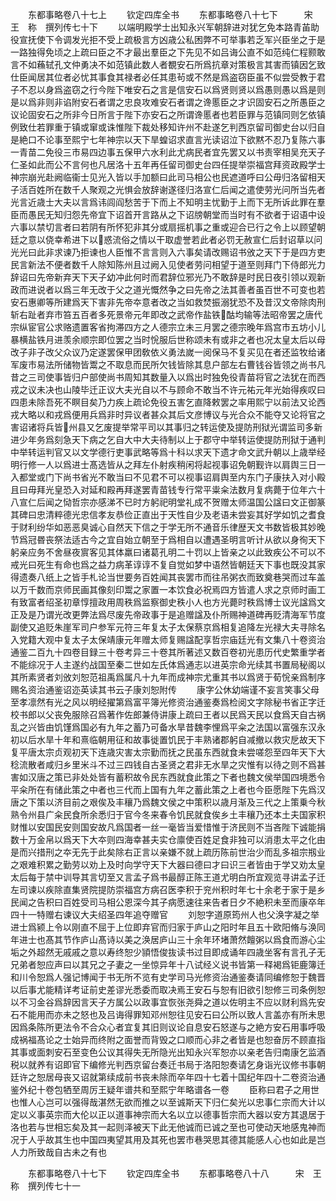 <!-- { "loadSidebar": true } -->












　　东都事略卷八十七上
　　钦定四库全书
　　东都事略卷八十七下　　　宋　王　称　撰列传七十下
　　以端明殿学士出知永兴军朝辞进对犹乞免本路青苖助役宣抚使下令调发光拒不受上疏极言方凶歳公私困弊不可举事若乏军兴臣坐之于是一路独得免顷之上疏曰臣之不才最出羣臣之下先见不如吕诲公直不如范纯仁程颢敢言不如蘓轼孔文仲勇决不如范镇此数人者覩安石所爲抗章对策极言其害而镇因乞致仕臣闻居其位者必忧其事食其禄者必任其患茍或不然是爲盗窃臣虽不似尝受教于君子不忍以身爲盗窃之行今陛下唯安石之言是信安石以爲贤则贤以爲愚则愚以爲是则是以爲非则非谄附安石者谓之忠良攻难安石者谓之谗慝臣之才识固安石之所愚臣之议论固安石之所非今日所言于陛下亦安石之所谓谗慝者也若臣罪与范镇同则乞依镇例致仕若罪重于镇或窜或诛惟陛下裁处移知许州不赴遂乞判西京留司御史台以归自是絶口不论事至熙宁七年神宗以天下旱蝗诏求直言光读诏泣下欲黙不忍乃复陈六事一青苗二免役三市易四边事五保甲六水利此尤病民者宜先罢又以书责宰相吴充天子仁圣如此而公不言何也凡居洛十五年再任留司御史台四任提举崇福宫拜资政殿学士神宗崩光赴阙临衞士见光入皆以手加额曰此司马相公也民遮道呼曰公毋归洛留相天子活百姓所在数千人聚观之光惧会放辞谢遂径归洛宣仁后闻之遣使劳光问所当先者光言近歳士大夫以言爲讳闾阎愁苦于下而上不知明主忧勤于上而下无所诉此罪在羣臣而愚民无知归怨先帝宜下诏首开言路从之下诏牓朝堂而当时有不欲者于诏语中设六事以禁切言者曰若阴有所怀犯非其分或扇摇机事之重或迎合已行之令上以顾望朝廷之意以侥幸希进下以惑流俗之情以干取虚誉若此者必罚无赦宣仁后封诏草以问光光曰此非求谏乃拒谏也人臣惟不言言则入六事矣请改赐诏书攽之天下于是四方吏民言新法不便者数千人除知陈州且过阙入见使者劳问相望于道至则拜门下侍郎光力辞诏曰先帝新弃天下天子幼冲此何时而君辞位邪光乃不敢辞是时民日夜引领以观新政而进说者以爲三年无改于父之道光慨然争之曰先帝之法其善者虽百世不可变也若安石惠卿等所建爲天下害非先帝夲意者改之当如救焚振溺犹恐不及昔汉文帝除肉刑斩右趾者弃市笞五百者多死景帝元年即改之武帝作盐铁酤均输等法昭帝罢之唐代宗纵宦官公求赂遗置客省拘滞四方之人德宗立未三月罢之德宗晚年爲宫市五坊小儿暴横盐铁月进羡余顺宗即位罢之当时恱服后世称颂未有或非之者也况太皇太后以母改子非子改父众议乃定遂罢保甲团敎依义勇法嵗一阅保马不复买见在者还监牧给诸军废市易法所储物皆鬻之不取息而民所欠钱皆除其息户部左右曹钱谷皆领之尚书凡昔之三司使事皆归户部使尚书周知其数量入以爲出时独免役青苗将官之法犹在而西戎之议未决也山陵毕迁正议大夫光自以不与顾命不敢当不许元祐元年光始得疾叹曰四患未除吾死不瞑目矣乃力疾上疏论免役五害乞直降敕罢之率用熙宁以前法又论西戎大略以和戎爲便用兵爲非时异议者甚众其后文彦博议与光合众不能夺又论将官之害诏诸将兵皆州县又乞废提举常平司以其事归之转运使及提防刑狱光谓监司多新进少年务爲刻急天下病之乞自大中大夫待制以上于郡守中举转运使提防刑狱于通判中举转运判官又以文学德行吏事武略等爲十科以求天下遗才命文武升朝以上歳举经明行修一人以爲进士髙选皆从之拜左仆射疾稍闲将起视事诏免朝觐许以肩舆三日一入都堂或门下尚书省光不敢当曰不见君不可以视事诏肩舆至内东门子康扶入对小殿且曰毋拜光皇恐入对延和殿再拜遂罢青苗钱专行常平粜籴法数月复病薨于位年六十八宣仁后闻之恸哲宗亦感涕不已时方躬祀明堂礼成不贺赠太师温国公諡曰文正御篆其碑曰忠清粹德光忠信孝友恭俭正直出于天性自少及老语未尝妄其好学如饥之耆食于财利纷华如恶恶臭诚心自然天下信之于学无所不通音乐律歴天文书数皆极其妙晚节爲冠昬丧祭法适古今之宜自始立朝至于爲相自以遭遇圣明言听计从欲以身徇天下躬亲应务不舍昼夜賔客见其体羸曰诸葛孔明二十罚以上皆亲之以此致疾公不可以不戒光曰死生有命也爲之益力病革谆谆不复自觉如梦中语然皆朝廷天下事也既没其家得遗奏八纸上之皆手札论当世要务百姓闻其丧罢市而往吊粥衣而致奠巷哭而过车盖以万千数而京师民画其像刻印鬻之家置一本饮食必祝焉四方皆遣人求之京师时画工有致富者绍圣初章惇擅政用周秩爲监察御史秩小人也方光薨时秩爲博士议光諡爲文正及是乃谓光改更弊法爲尽废先帝政事于是追赠諡及仆所赐神道碑再贬清海军节度副使又追贬朱崖军司户参军元符三年复太子太保蔡京爲相复追降左光禄大夫寻除名入党籍大观中复太子太保靖康元年赠太师复赐諡配享哲宗庙廷光有文集八十卷资治通鉴二百九十四卷目録三十卷考异三十卷其所著述又数百卷初光患历代史繁重学者不能综况于人主遂约战国至秦二世如左氏体爲通志以进英宗命光续其书置局秘阁以其所素贤者刘攽刘恕范祖禹爲属凡十九年而成神宗尤重其书以爲贤于荀恱亲爲制序赐名资治通鉴诏迩英读其书云子康刘恕附传
　　康字公休幼端谨不妄言笑事父母至孝凛然有光之风以明经擢第爲富平簿光修资治通鉴奏爲检阅文字除秘书省正字迁校书郎以父丧免服除召爲著作佐郎兼侍讲康上疏曰王者以民爲天民以食爲天自古祸乱之兴皆由饥馑爲国必有九年之蓄乃可备水旱昔魏李悝爲平籴之法国以富强东汉永初以后水旱十年和熹临朝用征和故事徙置饥民于丰熟诸郡躬自减撤以救灾戹故天下复平唐太宗贞观初天下连歳灾害太宗勤而抚之民虽东西就食未尝嗟怨至四年天下大稔流散者咸归乡里米斗不过三四钱自古圣贤之君非无水旱之灾惟有以待之则不爲甚害如汉唐之策已非处处皆有蓄积故令民东西就食此策之下者也魏文侯举国四境悉令平籴所在有储此策之中者也三代而上国有九年之蓄此策之上者也今臣愿陛下先爲汉唐之下策以济目前之艰俟及丰穰乃爲魏文侯之中策积以歳月渐及三代之上策乗今秋熟令州县广籴民食所余悉归于官今冬来春令饥民就食俟乡土丰穰乃还本土夫国家积财惟以安国民安则国安故凡爲国者一丝一毫皆当爱惜惟于济民则不当吝陛下诚能捐数十万金帛以爲天下大夲则四海幸甚夫实仓廪使百姓足食非独可以消患太平之化由是而兴措刑之夲无先于此矣除右正言以亲嫌不就上疏历陈前世治少而乱多祖宗剏业之艰难积累之勤劳以劝上及时向学守天下大器曰德曰才曰识三者皆由于学又劝太皇太后每于禁中训导其言切至又言孟子爲书最醇正陈王道尤明白所宜观览寻讲孟子迁左司谏以疾除直集贤院提防崇福宫方病召医李积于兖州积时年七十余老于家于是乡民闻之告积曰百姓受司马相公恩深今其子病愿速往来告者日夕不絶积未至而康卒年四十一特赠右谏议大夫绍圣四年追夺赠官
　　刘恕字道原筠州人也父涣字凝之举进士爲颍上令以刚直不屈于上位即弃官而归家于庐山之阳时年且五十欧阳脩与涣同年进士也髙其节作庐山髙诗以美之涣居庐山三十余年环堵萧然饘粥以爲食而游心尘垢之外超然无戚戚之意以寿终恕少頴悟俊抜读书过目即成诵年四歳坐客有言孔子无兄弟者恕应声曰以其兄之子妻之一坐惊异年十八试经义说书皆第一释褐爲钜鹿簿迁和川令恕爲人强记博闻于书无所不览有史学司马光修资治通鉴奏请同编修恕于魏晋以后事尤能精详考证前史差谬光悉委而取决焉王安石与恕有旧欲引恕修三司条例恕以不习金谷爲辞因言天子方属公以政事宜恢张尧舜之道以佐明主不应以财利爲先安石不能用而亦未之怒也及吕诲得罪知邓州恕往见安石曰公所以致人言盖亦有所未思因爲条陈所更法令不合众心者宜复其旧则议论自息安石怒遂与之絶方安石用事呼吸成祸福髙论之士始异而终附之面誉而背毁之口顺而心非之者皆是也恕奋厉不顾直指其事或面刺安石至变色公议其得失无所隐光出知永兴军恕亦以亲老告归南康乞监酒税以就养有诏即官下编修光判西京留台奏迁书局于洛阳恕奏请乞身诣光议修书事朝廷许之恕居母丧又诏就第续成前书丧未除而卒年四十七着十国纪年四十二卷资治通鉴外纪十卷包牺至周厉王疑年谱共和至熙宁年略谱各一卷
　　臣称曰君子之用世也惟人心岂可以强得哉湛然无欲而推之以至诚斯天下归仁矣光以忠事仁宗而大计以定以义事英宗而大伦以正以道事神宗而大名以立以德事哲宗而大器以安方其退居于洛也若与世相忘矣及其一起则泽被天下此无他诚而已诚之至也可使动天地感鬼神而况于人乎故其生也中国四夷望其用及其死也罢市巷哭思其德其能感人心也如此是岂人力所致哉自古未之有也

　　东都事略卷八十七下
　　钦定四库全书
　　东都事略卷八十八　　　宋　王　称　撰列传七十一
